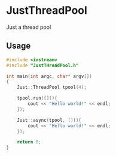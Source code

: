 # JustThreadPool

Just a thread pool

## Usage

```cpp
#include <iostream>
#include "JustTHreadPool.h"

int main(int argc, char* argv[])
{
    Just::ThreadPool tpool(4);

    tpool.run([](){
        cout << "Hello world!" << endl;
    });

    Just::async(tpool, [](){
        cout << "Hello world!" << endl;
    });

    return 0;
}

```
